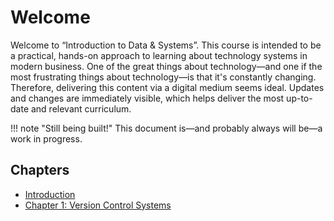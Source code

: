 # Welcome

Welcome to “Introduction to Data & Systems”. This course is intended to be a
practical, hands-on approach to learning about technology systems in modern
business. One of the great things about technology—and one if the most
frustrating things about technology—is that it's constantly changing. Therefore,
delivering this content via a digital medium seems ideal. Updates and changes
are immediately visible, which helps deliver the most up-to-date and relevant
curriculum.


!!! note "Still being built!"
    This document is—and probably always will be—a work in progress.

## Chapters

* [Introduction](systems/0-intro/)
* [Chapter 1: Version Control Systems](systems/1-vcs/)
